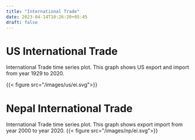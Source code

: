 ```yaml
---
title: "International Trade"
date: 2023-04-14T10:26:20+05:45
draft: false
---
```


# US International Trade
International Trade time series plot. This graph shows US export and import from year 1929 to 2020.

{{< figure src="/images/us/ei.svg">}}

# Nepal International Trade
International Trade time series plot. This graph shows export import from year 2000 to year 2020.
{{< figure src="/images/np/ei.svg">}}